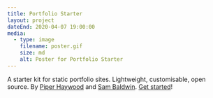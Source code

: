 ```yaml
---
title: Portfolio Starter
layout: project
dateEnd: 2020-04-07 19:00:00
media:
  - type: image
    filename: poster.gif
    size: md
    alt: Poster for Portfolio Starter
---
```


A starter kit for static portfolio sites. Lightweight, customisable, open source. By [Piper Haywood](https://piperhaywood.com) and [Sam Baldwin](https://sambaldwin.info). [Get started](https://github.com/sb-ph/portfolio-starter)!
